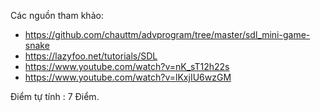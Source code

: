 Các nguồn tham khảo:

  - https://github.com/chauttm/advprogram/tree/master/sdl_mini-game-snake 
  - https://lazyfoo.net/tutorials/SDL
  - https://www.youtube.com/watch?v=nK_sT12h22s
  - https://www.youtube.com/watch?v=lKxjIU6wzGM


Điểm tự tính : 7 Điểm.
